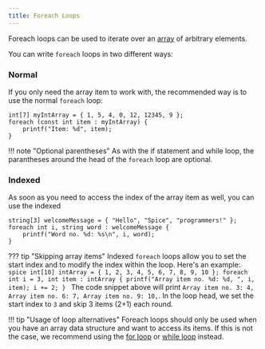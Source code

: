 ```yaml
---
title: Foreach Loops
---
```


Foreach loops can be used to iterate over an [array](../arrays) of arbitrary elements.

You can write `foreach` loops in two different ways:

### Normal
If you only need the array item to work with, the recommended way is to use the normal `foreach` loop:

```spice
int[7] myIntArray = { 1, 5, 4, 0, 12, 12345, 9 };
foreach (const int item : myIntArray) {
    printf("Item: %d", item);
}
```

!!! note "Optional parentheses"
    As with the if statement and while loop, the parantheses around the head of the `foreach` loop are optional.

### Indexed
As soon as you need to access the index of the array item as well, you can use the indexed 

```spice
string[3] welcomeMessage = { "Hello", "Spice", "programmers!" };
foreach int i, string word : welcomeMessage {
    printf("Word no. %d: %s\n", i, word);
}
```

??? tip "Skipping array items"
    Indexed `foreach` loops allow you to set the start index and to modify the index within the loop. Here's an example:
	```spice
	int[10] intArray = { 1, 2, 3, 4, 5, 6, 7, 8, 9, 10 };
	foreach int i = 3, int item : intArray {
	    printf("Array item no. %d: %d, ", i, item);
		i += 2;
	}
	```
	The code snippet above will print `Array item no. 3: 4, Array item no. 6: 7, Array item no. 9: 10,`. In the loop head, we set the start index to `3` and skip 3 items (2+1) each round.


!!! tip "Usage of loop alternatives"
    Foreach loops should only be used when you have an array data structure and want to access its items. If this is not the case, we recommend using the [for loop](../for-loops) or [while loop](../while-loops) instead.